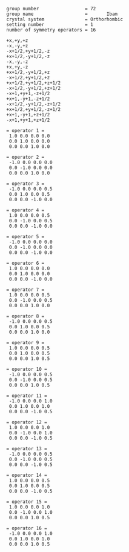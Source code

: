 `group number                 = 72`  
`group name                   =       Ibam`  
`crystal system               = Orthorhombic`  
`setting number               = 1`  
`number of symmetry operators = 16`  
  
`+x,+y,+z`  
`-x,-y,+z`  
`-x+1/2,+y+1/2,-z`  
`+x+1/2,-y+1/2,-z`  
`-x,-y,-z`  
`+x,+y,-z`  
`+x+1/2,-y+1/2,+z`  
`-x+1/2,+y+1/2,+z`  
`+x+1/2,+y+1/2,+z+1/2`  
`-x+1/2,-y+1/2,+z+1/2`  
`-x+1,+y+1,-z+1/2`  
`+x+1,-y+1,-z+1/2`  
`-x+1/2,-y+1/2,-z+1/2`  
`+x+1/2,+y+1/2,-z+1/2`  
`+x+1,-y+1,+z+1/2`  
`-x+1,+y+1,+z+1/2`  
  
`= operator 1 =`  
` 1.0 0.0 0.0 0.0`  
` 0.0 1.0 0.0 0.0`  
` 0.0 0.0 1.0 0.0`  
  
`= operator 2 =`  
` -1.0 0.0 0.0 0.0`  
` 0.0 -1.0 0.0 0.0`  
` 0.0 0.0 1.0 0.0`  
  
`= operator 3 =`  
` -1.0 0.0 0.0 0.5`  
` 0.0 1.0 0.0 0.5`  
` 0.0 0.0 -1.0 0.0`  
  
`= operator 4 =`  
` 1.0 0.0 0.0 0.5`  
` 0.0 -1.0 0.0 0.5`  
` 0.0 0.0 -1.0 0.0`  
  
`= operator 5 =`  
` -1.0 0.0 0.0 0.0`  
` 0.0 -1.0 0.0 0.0`  
` 0.0 0.0 -1.0 0.0`  
  
`= operator 6 =`  
` 1.0 0.0 0.0 0.0`  
` 0.0 1.0 0.0 0.0`  
` 0.0 0.0 -1.0 0.0`  
  
`= operator 7 =`  
` 1.0 0.0 0.0 0.5`  
` 0.0 -1.0 0.0 0.5`  
` 0.0 0.0 1.0 0.0`  
  
`= operator 8 =`  
` -1.0 0.0 0.0 0.5`  
` 0.0 1.0 0.0 0.5`  
` 0.0 0.0 1.0 0.0`  
  
`= operator 9 =`  
` 1.0 0.0 0.0 0.5`  
` 0.0 1.0 0.0 0.5`  
` 0.0 0.0 1.0 0.5`  
  
`= operator 10 =`  
` -1.0 0.0 0.0 0.5`  
` 0.0 -1.0 0.0 0.5`  
` 0.0 0.0 1.0 0.5`  
  
`= operator 11 =`  
` -1.0 0.0 0.0 1.0`  
` 0.0 1.0 0.0 1.0`  
` 0.0 0.0 -1.0 0.5`  
  
`= operator 12 =`  
` 1.0 0.0 0.0 1.0`  
` 0.0 -1.0 0.0 1.0`  
` 0.0 0.0 -1.0 0.5`  
  
`= operator 13 =`  
` -1.0 0.0 0.0 0.5`  
` 0.0 -1.0 0.0 0.5`  
` 0.0 0.0 -1.0 0.5`  
  
`= operator 14 =`  
` 1.0 0.0 0.0 0.5`  
` 0.0 1.0 0.0 0.5`  
` 0.0 0.0 -1.0 0.5`  
  
`= operator 15 =`  
` 1.0 0.0 0.0 1.0`  
` 0.0 -1.0 0.0 1.0`  
` 0.0 0.0 1.0 0.5`  
  
`= operator 16 =`  
` -1.0 0.0 0.0 1.0`  
` 0.0 1.0 0.0 1.0`  
` 0.0 0.0 1.0 0.5`
